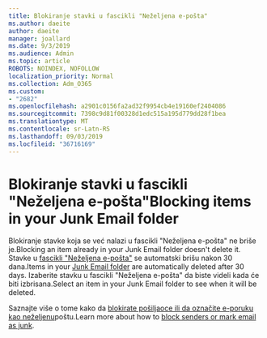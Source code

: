 ```yaml
---
title: Blokiranje stavki u fascikli "Neželjena e-pošta"
ms.author: daeite
author: daeite
manager: joallard
ms.date: 9/3/2019
ms.audience: Admin
ms.topic: article
ROBOTS: NOINDEX, NOFOLLOW
localization_priority: Normal
ms.collection: Adm_O365
ms.custom:
- "2682"
ms.openlocfilehash: a2901c0156fa2ad32f9954cb4e19160ef2404086
ms.sourcegitcommit: 7398c9d81f00328d1edc515a195d779dd28f1bea
ms.translationtype: MT
ms.contentlocale: sr-Latn-RS
ms.lasthandoff: 09/03/2019
ms.locfileid: "36716169"
---
```

# <a name="blocking-items-in-your-junk-email-folder"></a><span data-ttu-id="90684-102">Blokiranje stavki u fascikli "Neželjena e-pošta"</span><span class="sxs-lookup"><span data-stu-id="90684-102">Blocking items in your Junk Email folder</span></span>

<span data-ttu-id="90684-103">Blokiranje stavke koja se već nalazi u fascikli "Neželjena e-pošta" ne briše je.</span><span class="sxs-lookup"><span data-stu-id="90684-103">Blocking an item already in your Junk Email folder doesn't delete it.</span></span> <span data-ttu-id="90684-104">Stavke u [fascikli "Neželjena e-pošta"](https://outlook.live.com/mail/junkemail) se automatski brišu nakon 30 dana.</span><span class="sxs-lookup"><span data-stu-id="90684-104">Items in your [Junk Email folder](https://outlook.live.com/mail/junkemail) are automatically deleted after 30 days.</span></span> <span data-ttu-id="90684-105">Izaberite stavku u fascikli "Neželjena e-pošta" da biste videli kada će biti izbrisana.</span><span class="sxs-lookup"><span data-stu-id="90684-105">Select an item in your Junk Email folder to see when it will be deleted.</span></span>

<span data-ttu-id="90684-106">Saznajte više o tome kako da [blokirate pošiljaoce ili da označite e-poruku kao neželjenu](https://support.office.com/article/a3ece97b-82f8-4a5e-9ac3-e92fa6427ae4)poštu.</span><span class="sxs-lookup"><span data-stu-id="90684-106">Learn more about how to [block senders or mark email as junk](https://support.office.com/article/a3ece97b-82f8-4a5e-9ac3-e92fa6427ae4).</span></span>